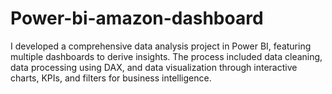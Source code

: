 # Power-bi-amazon-dashboard
I developed a comprehensive data analysis project in Power BI, featuring multiple dashboards to derive insights. The process included data cleaning, data processing using DAX, and data visualization through interactive charts, KPIs, and filters for business intelligence.
